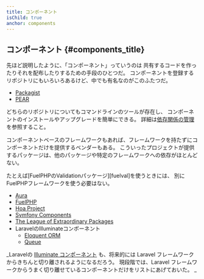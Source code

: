 ```yaml
---
title: コンポーネント
isChild: true
anchor: components
---
```


## コンポーネント {#components_title}

先ほど説明したように、「コンポーネント」っていうのは
共有するコードを作ったりそれを配布したりするための手段のひとつだ。
コンポーネントを登録するリポジトリにもいろいろあるけど、中でも有名なのがこのふたつだ。

* [Packagist](/#composer_と_packagist)
* [PEAR](/#pear)

どちらのリポジトリについてもコマンドラインのツールが存在し、
コンポーネントのインストールやアップグレードを簡単にできる。
詳細は[依存関係の管理][dm]を参照すること。

コンポーネントベースのフレームワークもあれば、フレームワークを持たずにコンポーネントだけを提供するベンダーもある。
こういったプロジェクトが提供するパッケージは、他のパッケージや特定のフレームワークへの依存がほとんどない。

たとえば[FuelPHPのValidationパッケージ][fuelval]を使うときには、
別にFuelPHPフレームワークを使う必要はない。

  [dm]: /#依存関係の管理
  [fueleval]: https://github.com/fuelphp/validation

* [Aura](http://auraphp.github.com/)
* [FuelPHP](https://github.com/fuelphp)
* [Hoa Project](https://github.com/hoaproject)
* [Symfony Components](http://symfony.com/doc/current/components/index.html)
* [The League of Extraordinary Packages](http://thephpleague.com/)
* LaravelのIlluminateコンポーネント
    * [Eloquent ORM](https://github.com/illuminate/database)
    * [Queue](https://github.com/illuminate/queue)

_Laravelの [Illuminate コンポーネント](https://github.com/illuminate) も、将来的には Laravel フレームワークからきちんと切り離されるようになるだろう。
現段階では、Laravel フレームワークからうまく切り離せているコンポーネントだけをリストにあげておいた。 _

